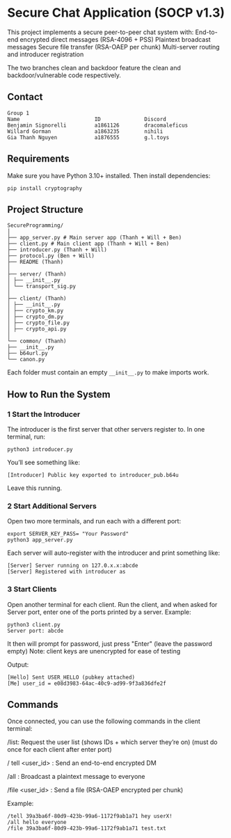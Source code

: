 # Secure Chat Application (SOCP v1.3)

This project implements a secure peer-to-peer chat system with:
End-to-end encrypted direct messages (RSA-4096 + PSS)
Plaintext broadcast messages
Secure file transfer (RSA-OAEP per chunk)
Multi-server routing and introducer registration

The two branches clean and backdoor feature the clean and backdoor/vulnerable code respectively.

## Contact

```
Group 1
Name                        ID              Discord
Benjamin Signorelli         a1861126        dracomaleficus
Willard Gorman              a1863235        nihili
Gia Thanh Nguyen            a1876555        g.l.toys
```

## Requirements

Make sure you have Python 3.10+ installed.
Then install dependencies:

```
pip install cryptography
```

## Project Structure

```
SecureProgramming/
│
├── app_server.py # Main server app (Thanh + Will + Ben)
├── client.py # Main client app (Thanh + Will + Ben)
├── introducer.py (Thanh + Will)
├── protocol.py (Ben + Will)
├── README (Thanh)
│
├── server/ (Thanh)
│ ├── __init__.py
│ └── transport_sig.py
│
├── client/ (Thanh)
│ ├── __init__.py
│ ├── crypto_km.py
│ ├── crypto_dm.py
│ ├── crypto_file.py
│ ├── crypto_api.py
│
└── common/ (Thanh)
├── __init__.py
├── b64url.py
└── canon.py

```

Each folder must contain an empty `__init__.py` to make imports work.

## How to Run the System

### 1 Start the Introducer

The introducer is the first server that other servers register to.
In one terminal, run:

```
python3 introducer.py
```

You’ll see something like:

```
[Introducer] Public key exported to introducer_pub.b64u
```

Leave this running.

### 2️ Start Additional Servers

Open two more terminals, and run each with a different port:

```
export SERVER_KEY_PASS= "Your Password"
python3 app_server.py
```

Each server will auto-register with the introducer and print something like:

```
[Server] Server running on 127.0.x.x:abcde
[Server] Registered with introducer as
```

### 3 Start Clients

Open another terminal for each client.
Run the client, and when asked for Server port, enter one of the ports printed by a server.
Example:

```
python3 client.py
Server port: abcde
```

It then will prompt for password, just press "Enter" (leave the password empty)
Note: client keys are unencrypted for ease of testing

Output:

```
[Hello] Sent USER_HELLO (pubkey attached)
[Me] user_id = e08d3983-64ac-40c9-ad99-9f3a836dfe2f
```

## Commands

Once connected, you can use the following commands in the client terminal:

/list: Request the user list (shows IDs + which server they’re on) (must do once for each client after enter port)

/ tell <user_id> <message>: Send an end-to-end encrypted DM

/all <message>: Broadcast a plaintext message to everyone

/file <user_id> <path>: Send a file (RSA-OAEP encrypted per chunk)

Example:

```
/tell 39a3ba6f-80d9-423b-99a6-1172f9ab1a71 hey userX!
/all hello everyone
/file 39a3ba6f-80d9-423b-99a6-1172f9ab1a71 test.txt
```
